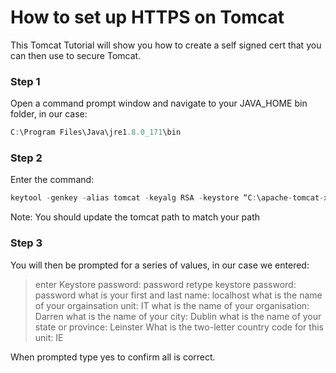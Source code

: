 # How to set up HTTPS on Tomcat

This Tomcat Tutorial will show you how to create a self signed cert that you can then use to secure Tomcat.

### Step 1

Open a command prompt window and navigate to your JAVA_HOME bin folder, in our case:
```java
C:\Program Files\Java\jre1.8.0_171\bin
```

### Step 2

Enter the command:
```java
keytool -genkey -alias tomcat -keyalg RSA -keystore “C:\apache-tomcat-xxx\conf\localhost.jks”
```
Note: You should update the tomcat path to match your path 

### Step 3

You will then be prompted for a series of values, in our case we entered:

> enter Keystore password: password
> retype keystore password: password
> what is your first and last name: localhost
> what is the name of your orgainsation unit: IT
> what is the name of your organisation: Darren
> what is the name of your city: Dublin
> what is the name of your state or province: Leinster
> What is the two-letter country code for this unit: IE

When prompted type yes to confirm all is correct.
